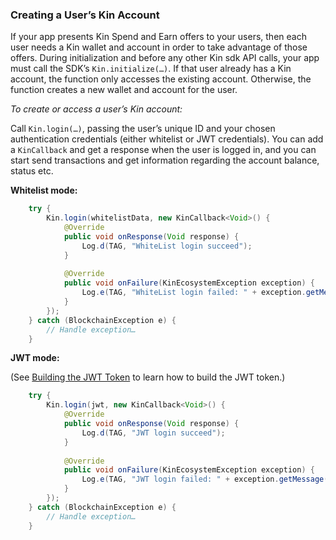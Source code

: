 ### Creating a User’s Kin Account ###

If your app presents Kin Spend and Earn offers to your users, then each user needs a Kin wallet and account in order to take advantage of those offers.
During initialization and before any other Kin sdk API calls, your app must call the SDK’s `Kin.initialize(…)`.
If that user already has a Kin account, the function only accesses the existing account. Otherwise, the function creates a new wallet and account for the user.

*To create or access a user’s Kin account:* 

Call `Kin.login(…)`, passing the user’s unique ID and your chosen authentication credentials (either whitelist or JWT credentials).
You can add a `KinCallback` and get a response when the user is logged in, and you can start send transactions and get information regarding the account balance, status etc.

**Whitelist mode:**
```java
    try {
        Kin.login(whitelistData, new KinCallback<Void>() {
            @Override
            public void onResponse(Void response) {
                Log.d(TAG, "WhiteList login succeed");
            }
    
            @Override
            public void onFailure(KinEcosystemException exception) {
                Log.e(TAG, "WhiteList login failed: " + exception.getMessage());
            }
        });
    } catch (BlockchainException e) {
        // Handle exception…
    }
```

**JWT mode:**

(See [Building the JWT Token](../README.md#generating-the-jwt-token) to learn how to build the JWT token.)

```java
    try {
        Kin.login(jwt, new KinCallback<Void>() {
            @Override
            public void onResponse(Void response) {
                Log.d(TAG, "JWT login succeed");
            }
    
            @Override
            public void onFailure(KinEcosystemException exception) {
                Log.e(TAG, "JWT login failed: " + exception.getMessage());
            }
        });
    } catch (BlockchainException e) {
        // Handle exception…
    }
```   